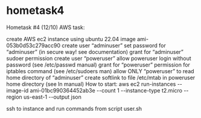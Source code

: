 # hometask4
Hometask #4 (12/10) AWS task:

create AWS ec2 instance using ubuntu 22.04 image ami-053b0d53c279acc90
create user “adminuser”
set password for “adminuser” (in secure way! see documentation)
grant for “adminuser” sudoer permission
create user “poweruser”
allow poweruser login without password (see /etc/passwd manual)
grant for “poweruser” permission for iptables command (see /etc/sudoers man)
allow ONLY “poweruser” to read home directory of “adminuser”
create softlink to file /etc/mtab in poweruser home directory (see ln manual)
How to start:
aws ec2 run-instances
--image-id ami-01bc990364452ab3e
--count 1
--instance-type t2.micro
--region us-east-1 --output json

ssh to instance and run commands from script user.sh
